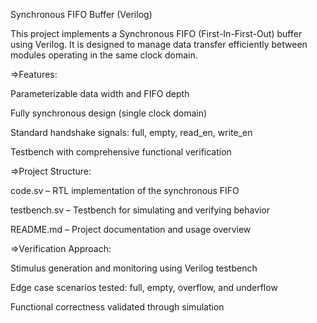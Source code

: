 Synchronous FIFO Buffer (Verilog)

This project implements a Synchronous FIFO (First-In-First-Out) buffer using Verilog. It is designed to manage data transfer efficiently between modules operating in the same clock domain.





=>Features:

Parameterizable data width and FIFO depth

Fully synchronous design (single clock domain)

Standard handshake signals: full, empty, read_en, write_en

Testbench with comprehensive functional verification



=>Project Structure:

code.sv – RTL implementation of the synchronous FIFO

testbench.sv – Testbench for simulating and verifying behavior

README.md – Project documentation and usage overview



=>Verification Approach:

Stimulus generation and monitoring using Verilog testbench

Edge case scenarios tested: full, empty, overflow, and underflow

Functional correctness validated through simulation

